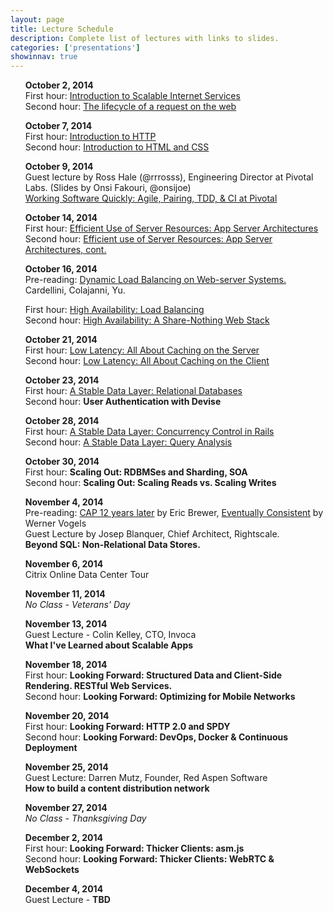 ```yaml
---
layout: page
title: Lecture Schedule
description: Complete list of lectures with links to slides.
categories: ['presentations']
showinnav: true
---
```


<ul>
<section>
<p>
<b>October 2, 2014</br></b>
First hour: <a href="lecture_10_02.pdf">Introduction to Scalable Internet
Services</a>
</br>
Second hour: 
<a href="lecture_10_02.pdf">The lifecycle of a request on the web</a>
</br>
</p>
</section>
</ul>

<ul>
<section>
<p>
<b>October 7, 2014</br></b>
First hour: <a href="lecture_10_07.pdf">Introduction to HTTP</a>
</br>
Second hour: <a href="lecture_10_07.pdf">Introduction to HTML and CSS</a>
</br>
</section>
</ul>

<ul>
<section>
<p>
<b>October 9, 2014</br></b>
Guest lecture by Ross Hale (@rrrosss), Engineering Director at Pivotal Labs. (Slides by Onsi Fakouri, @onsijoe) <br>
<a href="pivotal_culture.pdf">Working Software Quickly: Agile,
Pairing, TDD, & CI at Pivotal </a><br>
</p>
</section>
</ul>




<ul>
<section>
<p>
<b>October 14, 2014</br></b>
First hour: <a href="lecture_10_14.pdf">Efficient Use of Server Resources: App Server Architectures</a></br>
Second hour: <a href="lecture_10_14.pdf">Efficient use of Server Resources: App Server Architectures, cont. </a></br>
</p>
</section>
</ul>

<ul>
<section>
<p>
<b>October 16, 2014<br></b>
Pre-reading: <a href="http://www.ics.uci.edu/~cs230/reading/DLB.pdf">Dynamic Load Balancing on Web-server Systems. </a> Cardellini, Colajanni, Yu.<br>

First hour: <a href="lecture_10_16.pdf">High Availability: Load Balancing</a><br>
Second hour: <a href="lecture_10_16.pdf">High Availability: A Share-Nothing Web Stack</a><br>
</p>
</section>
</ul>



<ul>
<section>
<p>
<b>October 21, 2014</br></b>
First hour: <a href="lecture_10_21.pdf">Low Latency: All About Caching on the Server</a></br>
Second hour: <a href="lecture_10_21.pdf">Low Latency: All About Caching on the Client</a></br>
</p>
</section>
</ul>


<ul>
<section>
<p>
<b>October 23, 2014</br></b>
First hour: <a href="lecture_10_23.pdf">A Stable Data Layer: Relational Databases</a></br>
Second hour: <b href="tbd.html">User Authentication with Devise</b></br>
</p>
</section>
</ul>


<ul>
<section>
<p>
<b>October 28, 2014</br></b>
First hour: <a href="lecture_10_28.pdf">A Stable Data Layer: Concurrency Control in Rails</a></br>
Second hour: <a href="lecture_10_28.pdf">A Stable Data Layer: Query Analysis</a></br>
</p>
</section>
</ul>


<ul>
<section>
<p>
<b>October 30, 2014</br></b>
First hour: <b href="lecture_10_30.pdf">Scaling Out: RDBMSes and Sharding, SOA</b></br>
Second hour: <b href="lecture_10_30.pdf">Scaling Out: Scaling Reads vs. Scaling Writes</b></br>
</p>
</section>
</ul>


<!--
<ul>
<section>
<p>
<b>October 30, 2014</br></b>
First hour: <b href="tbd.html">Security basics: intro to HTTPS</b></br>
Second hour: <b href="tbd.html">Security basics: Firewalls, Sessions, XSS, CSRF</b></br>
</p>
</section>
</ul>
-->

<ul>
<section>
<p>
<b>November 4, 2014</br></b>
Pre-reading: 
<a
href="http://www.realtechsupport.org/UB/NP/Numeracy_CAP%2B12Years_2012.pdf"> CAP 12 years later</a> by Eric Brewer, 
<a href="vogels.pdf">Eventually Consistent</a> by Werner Vogels<br>
Guest Lecture by Josep Blanquer, Chief Architect, Rightscale. <br>
<b href="tbd.html"> Beyond SQL: Non-Relational Data Stores.</b></br>
</p>
</section>
</ul>


<ul>
<section>
<p>
<b>November 6, 2014</br></b>
Citrix Online Data Center Tour
</p>
</section>
</ul>


<ul>
<section>
<p>
<b>November 11, 2014</br></b>
<em>No Class - Veterans' Day</em>
</p>
</section>
</ul>

<ul>
<section>
<p>
<b>November 13, 2014</br></b>
Guest Lecture - Colin Kelley, CTO, Invoca<br> 
<b href="tbd.html">What I've Learned about Scalable Apps</b></br>
</p>
</section>
</ul>


<ul>
<section>
<p>
<b>November 18, 2014</br></b>
First hour: <b href="tbd.html">Looking Forward: Structured Data and Client-Side Rendering.  RESTful Web Services.</b></br>
Second hour: <b href="tbd.html">Looking Forward: Optimizing for Mobile Networks </b></br>
</p>
</section>
</ul>


<ul>
<section>
<p>
<b>November 20, 2014</br></b>
First hour: <b href="tbd.html">Looking Forward: HTTP 2.0 and SPDY</b></br>
Second hour: <b href="tbd.html">Looking Forward: DevOps, Docker & Continuous Deployment </b></br>
</p>
</section>
</ul>


<ul>
<section>
<p>
<b>November 25, 2014</br></b>
Guest Lecture: Darren Mutz, Founder, Red Aspen Software<br>
<b href="tbd.html">How to build a content distribution network</b></br>
</p>
</section>
</ul>

<ul>
<section>
<p>
<b>November 27, 2014</br></b>
<em>No Class - Thanksgiving Day</em>
</p>
</section>
</ul>



<ul>
<section>
<p>
<b> December 2, 2014</br></b>
First hour: <b href="tbd.html">Looking Forward: Thicker Clients: asm.js</b></br>
Second hour: <b href="tbd.html">Looking Forward: Thicker Clients: WebRTC & WebSockets </b></br>
</p>
</section>
</ul>



<ul>
<section>
<p>
<b>December 4, 2014</br></b>
Guest Lecture - <b href="tbd.html">TBD</b></br>
</p>
</section>
</ul>


